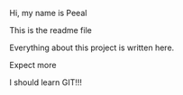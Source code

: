 Hi, my name is Peeal


This is the readme file

Everything about this project is written here.

Expect more

I should learn GIT!!!
